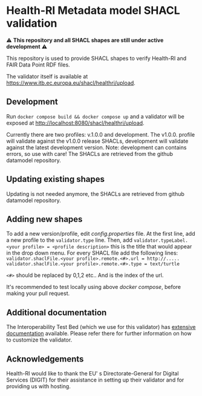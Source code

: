 # Health-RI Metadata model SHACL validation

:warning: **This repository and all SHACL shapes are still under active development** :warning:

This repository is used to provide SHACL shapes to verify Health-RI and FAIR Data Point RDF files.

The validator itself is available at <https://www.itb.ec.europa.eu/shacl/healthri/upload>.

## Development

Run `docker compose build && docker compose up` and a validator will be exposed at <http://localhost:8080/shacl/healthri/upload>.

Currently there are two profiles: v.1.0.0 and development. The v1.0.0. profile will validate against the v1.0.0 release SHACLs, 
development will validate against the latest development version. Note: development can contains errors, so use with care!
The SHACLs are retrieved from the github datamodel repository.

## Updating existing shapes

Updating is not needed anymore, the SHACLs are retrieved from github datamodel repository.

## Adding new shapes


To add a new version/profile, edit *config.properties* file. At the first line, add a new profile to the
`validator.type` line. Then, add `validator.typeLabel.<your profile> = <profile description>`
this is the title that would appear in the drop down menu. For every SHACL file add the following lines:
`validator.shaclFile.<your profile>.remote.<#>.url = http://.....` 
`validator.shaclFile.<your profile>.remote.<#>.type = text/turtle`

`<#>` should be replaced by 0,1,2 etc.. And is the index of the url.  

It's recommended to test locally using above *docker compose*, before making your pull request.

## Additional documentation

The Interoperability Test Bed (which we use for this validator) has
[extensive documentation](https://www.itb.ec.europa.eu/docs/guides/latest/validatingRDF/index.html)
available. Please refer there for further information on how to customize the validator.

## Acknowledgements

Health-RI would like to thank the EU' s Directorate-General for Digital Services (DIGIT) for their
assistance in setting up their validator and for providing us with hosting.
